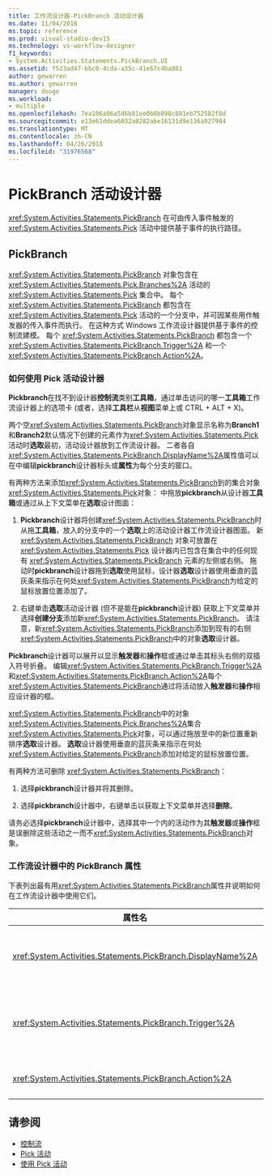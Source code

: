 ```yaml
---
title: 工作流设计器-PickBranch 活动设计器
ms.date: 11/04/2016
ms.topic: reference
ms.prod: visual-studio-dev15
ms.technology: vs-workflow-designer
f1_keywords:
- System.Activities.Statements.PickBranch.UI
ms.assetid: f523ad47-bbc0-4cda-a35c-41e67c4ba081
author: gewarren
ms.author: gewarren
manager: douge
ms.workload:
- multiple
ms.openlocfilehash: 7ea106a96a5d6b81ee0b0b898c881eb752582f8d
ms.sourcegitcommit: e13e61ddea6032a8282abe16131d9e136a927984
ms.translationtype: MT
ms.contentlocale: zh-CN
ms.lasthandoff: 04/26/2018
ms.locfileid: "31976568"
---
```

# <a name="pickbranch-activity-designer"></a>PickBranch 活动设计器

<xref:System.Activities.Statements.PickBranch> 在可由传入事件触发的 <xref:System.Activities.Statements.Pick> 活动中提供基于事件的执行路径。

## <a name="pickbranch"></a>PickBranch

<xref:System.Activities.Statements.PickBranch> 对象包含在 <xref:System.Activities.Statements.Pick.Branches%2A> 活动的 <xref:System.Activities.Statements.Pick> 集合中。 每个 <xref:System.Activities.Statements.PickBranch> 都包含在 <xref:System.Activities.Statements.Pick> 活动的一个分支中，并可因某些用作触发器的传入事件而执行。 在这种方式 Windows 工作流设计器提供基于事件的控制流建模。 每个 <xref:System.Activities.Statements.PickBranch> 都包含一个 <xref:System.Activities.Statements.PickBranch.Trigger%2A> 和一个 <xref:System.Activities.Statements.PickBranch.Action%2A>。

### <a name="how-to-use-the-pick-activity-designer"></a>如何使用 Pick 活动设计器

**Pickbranch**在找不到设计器**控制流**类别**工具箱**，通过单击访问的哪一**工具箱**工作流设计器上的选项卡 (或者，选择**工具栏**从**视图**菜单上或 CTRL + ALT + X)。

两个空<xref:System.Activities.Statements.PickBranch>对象显示名称为**Branch1**和**Branch2**默认情况下创建的元素作为<xref:System.Activities.Statements.Pick>活动时**选取**最初，活动设计器放到工作流设计器。 二者各自<xref:System.Activities.Statements.PickBranch.DisplayName%2A>属性值可以在中编辑**pickbranch**设计器标头或**属性**为每个分支的窗口。

有两种方法来添加<xref:System.Activities.Statements.PickBranch>到的集合对象<xref:System.Activities.Statements.Pick>对象： 中拖放**pickbranch**从设计器**工具箱**或通过从上下文菜单在**选取**设计图面：

1.  **Pickbranch**设计器将创建<xref:System.Activities.Statements.PickBranch>时从拖**工具箱**，放入的分支中的一个**选取**上的活动设计器工作流设计器图面。 新 <xref:System.Activities.Statements.PickBranch> 对象可放置在 <xref:System.Activities.Statements.Pick> 设计器内已包含在集合中的任何现有 <xref:System.Activities.Statements.PickBranch> 元素的左侧或右侧。 拖动时**pickbranch**设计器拖到**选取**使用鼠标，设计器**选取**设计器使用垂直的蓝灰条来指示在何处<xref:System.Activities.Statements.PickBranch>为给定的鼠标放置位置添加了。

2.  右键单击**选取**活动设计器 (但不是能在**pickbranch**设计器) 获取上下文菜单并选择**创建分支**添加新<xref:System.Activities.Statements.PickBranch>。 请注意，新<xref:System.Activities.Statements.PickBranch>添加到现有的右侧<xref:System.Activities.Statements.PickBranch>中的对象**选取**设计器。

 **Pickbranch**设计器可以展开以显示**触发器**和**操作**框或通过单击其标头右侧的双插入符号折叠。 编辑<xref:System.Activities.Statements.PickBranch.Trigger%2A>和<xref:System.Activities.Statements.PickBranch.Action%2A>每个<xref:System.Activities.Statements.PickBranch>通过将活动放入**触发器**和**操作**相应设计器的框。

 <xref:System.Activities.Statements.PickBranch>中的对象<xref:System.Activities.Statements.Pick.Branches%2A>集合<xref:System.Activities.Statements.Pick>对象，可以通过拖放至中的新位置重新排序**选取**设计器。 **选取**设计器使用垂直的蓝灰条来指示在何处<xref:System.Activities.Statements.PickBranch>添加对给定的鼠标放置位置。

 有两种方法可删除 <xref:System.Activities.Statements.PickBranch>：

1.  选择**pickbranch**设计器并将其删除。

2.  选择**pickbranch**设计器中，右键单击以获取上下文菜单并选择**删除**。

 请务必选择**pickbranch**设计器中，选择其中一个内的活动作为其**触发器**或**操作**框是误删除这些活动之一而不<xref:System.Activities.Statements.PickBranch>对象。

### <a name="pickbranch-properties-in-the-workflow-designer"></a>工作流设计器中的 PickBranch 属性
 下表列出最有用<xref:System.Activities.Statements.PickBranch>属性并说明如何在工作流设计器中使用它们。

|属性名|必需|用法|
|-------------------|--------------|-----------|
|<xref:System.Activities.Statements.PickBranch.DisplayName%2A>|False|标题上显示的友好名称**pickbranch**设计器。 默认值为 Branch。<br /><br /> 虽然 <xref:System.Activities.Activity.DisplayName%2A> 不是绝对必需的，但最好使用该属性。|
|<xref:System.Activities.Statements.PickBranch.Trigger%2A>|True|每个 <xref:System.Activities.Statements.PickBranch> 都包含一个可调用 <xref:System.Activities.Statements.PickBranch.Trigger%2A> 的 <xref:System.Activities.Statements.PickBranch.Action%2A> 操作。|
|<xref:System.Activities.Statements.PickBranch.Action%2A>|False|每个 <xref:System.Activities.Statements.PickBranch> 都包含一个触发时将执行的 <xref:System.Activities.Statements.PickBranch.Action%2A>。|

## <a name="see-also"></a>请参阅

- [控制流](../workflow-designer/control-flow-activity-designers.md)
- [Pick 活动](/dotnet/framework/windows-workflow-foundation/pick-activity)
- [使用 Pick 活动](/dotnet/framework/windows-workflow-foundation/samples/using-the-pick-activity)